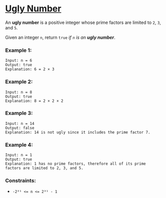 # [Ugly Number](https://leetcode.com/problems/ugly-number/)

An **ugly number** is a positive integer whose prime factors are limited to `2`, `3`, and `5`.

Given an integer `n`, return `true` *if `n` is an **ugly number***.


### Example 1:
```
Input: n = 6
Output: true
Explanation: 6 = 2 × 3
```

### Example 2:
```
Input: n = 8
Output: true
Explanation: 8 = 2 × 2 × 2
```

### Example 3:
```
Input: n = 14
Output: false
Explanation: 14 is not ugly since it includes the prime factor 7.
```

### Example 4:
```
Input: n = 1
Output: true
Explanation: 1 has no prime factors, therefore all of its prime factors are limited to 2, 3, and 5.
```

### Constraints:

- `-2³¹ <= n <= 2³¹ - 1`
